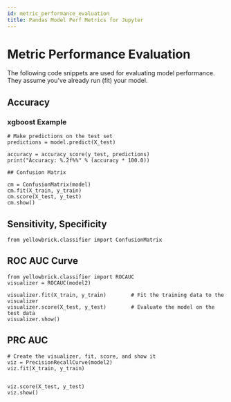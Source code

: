 ```yaml
---
id: metric_performance_evaluation
title: Pandas Model Perf Metrics for Jupyter
---
```


# Metric Performance Evaluation

The following code snippets are used for evaluating model performance.  They assume you've already run (fit) your model.

## Accuracy

### xgboost Example
```
# Make predictions on the test set
predictions = model.predict(X_test)

accuracy = accuracy_score(y_test, predictions)
print("Accuracy: %.2f%%" % (accuracy * 100.0))

## Confusion Matrix

cm = ConfusionMatrix(model)
cm.fit(X_train, y_train)
cm.score(X_test, y_test)
cm.show()
```

## Sensitivity, Specificity

```
from yellowbrick.classifier import ConfusionMatrix
```

## ROC AUC Curve

```
from yellowbrick.classifier import ROCAUC
visualizer = ROCAUC(model2)

visualizer.fit(X_train, y_train)        # Fit the training data to the visualizer
visualizer.score(X_test, y_test)        # Evaluate the model on the test data
visualizer.show() 
```

## PRC AUC

```
# Create the visualizer, fit, score, and show it
viz = PrecisionRecallCurve(model2)
viz.fit(X_train, y_train)


viz.score(X_test, y_test)
viz.show()
```
